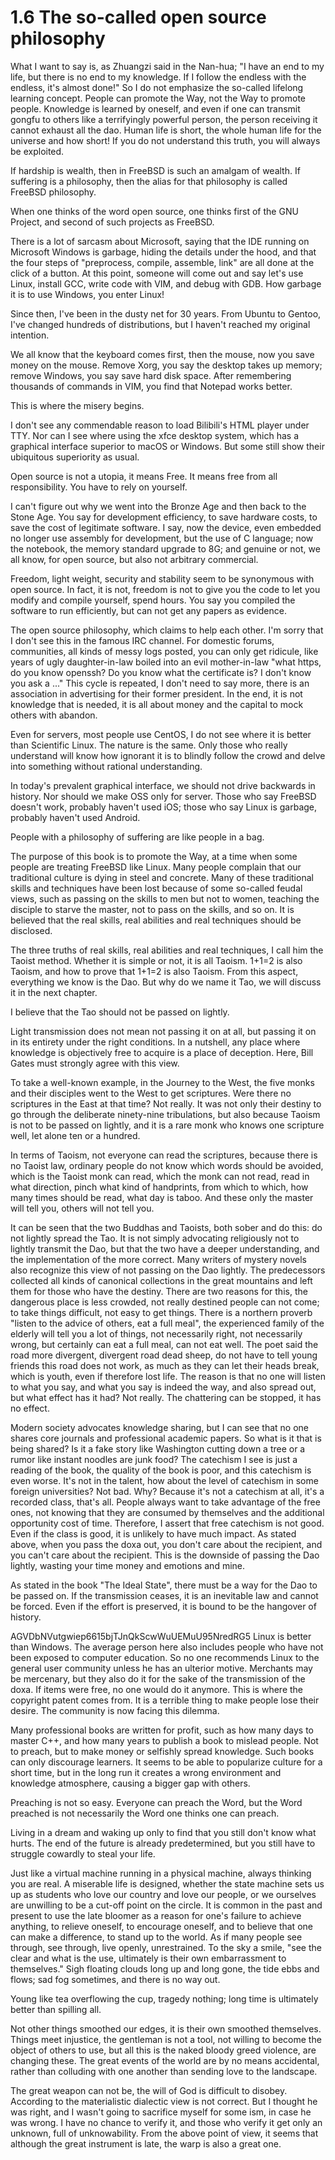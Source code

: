 # 1.6 The so-called open source philosophy

What I want to say is, as Zhuangzi said in the Nan-hua; "I have an end to my life, but there is no end to my knowledge. If I follow the endless with the endless, it's almost done!" So I do not emphasize the so-called lifelong learning concept. People can promote the Way, not the Way to promote people. Knowledge is learned by oneself, and even if one can transmit gongfu to others like a terrifyingly powerful person, the person receiving it cannot exhaust all the dao. Human life is short, the whole human life for the universe and how short! If you do not understand this truth, you will always be exploited.

If hardship is wealth, then in FreeBSD is such an amalgam of wealth. If suffering is a philosophy, then the alias for that philosophy is called FreeBSD philosophy.

When one thinks of the word open source, one thinks first of the GNU Project, and second of such projects as FreeBSD.

There is a lot of sarcasm about Microsoft, saying that the IDE running on Microsoft Windows is garbage, hiding the details under the hood, and that the four steps of "preprocess, compile, assemble, link" are all done at the click of a button. At this point, someone will come out and say let's use Linux, install GCC, write code with VIM, and debug with GDB. How garbage it is to use Windows, you enter Linux!

Since then, I've been in the dusty net for 30 years. From Ubuntu to Gentoo, I've changed hundreds of distributions, but I haven't reached my original intention.

We all know that the keyboard comes first, then the mouse, now you save money on the mouse. Remove Xorg, you say the desktop takes up memory; remove Windows, you say save hard disk space. After remembering thousands of commands in VIM, you find that Notepad works better.

This is where the misery begins.

I don't see any commendable reason to load Bilibili's HTML player under TTY. Nor can I see where using the xfce desktop system, which has a graphical interface superior to macOS or Windows. But some still show their ubiquitous superiority as usual.

Open source is not a utopia, it means Free. It means free from all responsibility. You have to rely on yourself.

I can't figure out why we went into the Bronze Age and then back to the Stone Age. You say for development efficiency, to save hardware costs, to save the cost of legitimate software. I say, now the device, even embedded no longer use assembly for development, but the use of C language; now the notebook, the memory standard upgrade to 8G; and genuine or not, we all know, for open source, but also not arbitrary commercial.

Freedom, light weight, security and stability seem to be synonymous with open source. In fact, it is not, freedom is not to give you the code to let you modify and compile yourself, spend hours. You say you compiled the software to run efficiently, but can not get any papers as evidence.

The open source philosophy, which claims to help each other. I'm sorry that I don't see this in the famous IRC channel. For domestic forums, communities, all kinds of messy logs posted, you can only get ridicule, like years of ugly daughter-in-law boiled into an evil mother-in-law "what https, do you know openssh? Do you know what the certificate is? I don't know you ask a ..." This cycle is repeated, I don't need to say more, there is an association in advertising for their former president. In the end, it is not knowledge that is needed, it is all about money and the capital to mock others with abandon.

Even for servers, most people use CentOS, I do not see where it is better than Scientific Linux. The nature is the same. Only those who really understand will know how ignorant it is to blindly follow the crowd and delve into something without rational understanding.

In today's prevalent graphical interface, we should not drive backwards in history. Nor should we make OSS only for server. Those who say FreeBSD doesn't work, probably haven't used iOS; those who say Linux is garbage, probably haven't used Android.

People with a philosophy of suffering are like people in a bag.

The purpose of this book is to promote the Way, at a time when some people are treating FreeBSD like Linux. Many people complain that our traditional culture is dying in steel and concrete. Many of these traditional skills and techniques have been lost because of some so-called feudal views, such as passing on the skills to men but not to women, teaching the disciple to starve the master, not to pass on the skills, and so on. It is believed that the real skills, real abilities and real techniques should be disclosed.

The three truths of real skills, real abilities and real techniques, I call him the Taoist method. Whether it is simple or not, it is all Taoism. 1+1=2 is also Taoism, and how to prove that 1+1=2 is also Taoism. From this aspect, everything we know is the Dao. But why do we name it Tao, we will discuss it in the next chapter.

I believe that the Tao should not be passed on lightly.

Light transmission does not mean not passing it on at all, but passing it on in its entirety under the right conditions. In a nutshell, any place where knowledge is objectively free to acquire is a place of deception. Here, Bill Gates must strongly agree with this view.

To take a well-known example, in the Journey to the West, the five monks and their disciples went to the West to get scriptures. Were there no scriptures in the East at that time? Not really. It was not only their destiny to go through the deliberate ninety-nine tribulations, but also because Taoism is not to be passed on lightly, and it is a rare monk who knows one scripture well, let alone ten or a hundred.

In terms of Taoism, not everyone can read the scriptures, because there is no Taoist law, ordinary people do not know which words should be avoided, which is the Taoist monk can read, which the monk can not read, read in what direction, pinch what kind of handprints, from which to which, how many times should be read, what day is taboo. And these only the master will tell you, others will not tell you.

It can be seen that the two Buddhas and Taoists, both sober and do this: do not lightly spread the Tao. It is not simply advocating religiously not to lightly transmit the Dao, but that the two have a deeper understanding, and the implementation of the more correct. Many writers of mystery novels also recognize this view of not passing on the Dao lightly. The predecessors collected all kinds of canonical collections in the great mountains and left them for those who have the destiny. There are two reasons for this, the dangerous place is less crowded, not really destined people can not come; to take things difficult, not easy to get things. There is a northern proverb "listen to the advice of others, eat a full meal", the experienced family of the elderly will tell you a lot of things, not necessarily right, not necessarily wrong, but certainly can eat a full meal, can not eat well. The poet said the road more divergent, divergent road dead sheep, do not have to tell young friends this road does not work, as much as they can let their heads break, which is youth, even if therefore lost life. The reason is that no one will listen to what you say, and what you say is indeed the way, and also spread out, but what effect has it had? Not really. The chattering can be stopped, it has no effect.

Modern society advocates knowledge sharing, but I can see that no one shares core journals and professional academic papers. So what is it that is being shared? Is it a fake story like Washington cutting down a tree or a rumor like instant noodles are junk food? The catechism I see is just a reading of the book, the quality of the book is poor, and this catechism is even worse. It's not in the talent, how about the level of catechism in some foreign universities? Not bad. Why? Because it's not a catechism at all, it's a recorded class, that's all. People always want to take advantage of the free ones, not knowing that they are consumed by themselves and the additional opportunity cost of time. Therefore, I assert that free catechism is not good. Even if the class is good, it is unlikely to have much impact. As stated above, when you pass the doxa out, you don't care about the recipient, and you can't care about the recipient. This is the downside of passing the Dao lightly, wasting your time money and emotions and mine.

As stated in the book "The Ideal State", there must be a way for the Dao to be passed on. If the transmission ceases, it is an inevitable law and cannot be forced. Even if the effort is preserved, it is bound to be the hangover of history.

AGVDbNVutgwiep6615bjTJnQkScwWuUEMuU95NredRG5 Linux is better than Windows. The average person here also includes people who have not been exposed to computer education. So no one recommends Linux to the general user community unless he has an ulterior motive. Merchants may be mercenary, but they also do it for the sake of the transmission of the doxa. If items were free, no one would do it anymore. This is where the copyright patent comes from. It is a terrible thing to make people lose their desire. The community is now facing this dilemma.

Many professional books are written for profit, such as how many days to master C++, and how many years to publish a book to mislead people. Not to preach, but to make money or selfishly spread knowledge. Such books can only discourage learners. It seems to be able to popularize culture for a short time, but in the long run it creates a wrong environment and knowledge atmosphere, causing a bigger gap with others.

Preaching is not so easy. Everyone can preach the Word, but the Word preached is not necessarily the Word one thinks one can preach.

Living in a dream and waking up only to find that you still don't know what hurts. The end of the future is already predetermined, but you still have to struggle cowardly to steal your life.

Just like a virtual machine running in a physical machine, always thinking you are real. A miserable life is designed, whether the state machine sets us up as students who love our country and love our people, or we ourselves are unwilling to be a cut-off point on the circle. It is common in the past and present to use the late bloomer as a reason for one's failure to achieve anything, to relieve oneself, to encourage oneself, and to believe that one can make a difference, to stand up to the world. As if many people see through, see through, live openly, unrestrained. To the sky a smile, "see the clear and what is the use, ultimately is their own embarrassment to themselves." Sigh floating clouds long up and long gone, the tide ebbs and flows; sad fog sometimes, and there is no way out.

Young like tea overflowing the cup, tragedy nothing; long time is ultimately better than spilling all.

Not other things smoothed our edges, it is their own smoothed themselves. Things meet injustice, the gentleman is not a tool, not willing to become the object of others to use, but all this is the naked bloody greed violence, are changing these. The great events of the world are by no means accidental, rather than colluding with one another than sending love to the landscape.

The great weapon can not be, the will of God is difficult to disobey. According to the materialistic dialectic view is not correct. But I thought he was right, and I wasn't going to sacrifice myself for some ism, in case he was wrong. I have no chance to verify it, and those who verify it get only an unknown, full of unknowability. From the above point of view, it seems that although the great instrument is late, the warp is also a great one.
